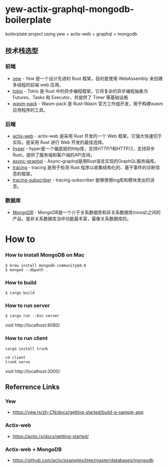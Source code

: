 # yew-actix-graphql-mongodb-boilerplate
boilerplate project using yew + actix-web + graphql + mongodb


## 技术栈选型
### 前端
* [yew](https://yew.rs/) - Yew 是一个设计先进的 Rust 框架，目的是使用 WebAssembly 来创建多线程的前端 web 应用。
* [tokio](https://tokio.rs/) - Tokio 是 Rust 中的异步编程框架，它将复杂的异步编程抽象为 Futures、Tasks 和 Executor，并提供了 Timer 等基础设施
* [wasm-pack](https://github.com/rustwasm/wasm-pack) - Wasm-pack 是 Rust-Wasm 官方工作组开发，用于构建wasm应用程序的工具。

### 后端
* [actix-web](https://actix.rs/) - actix-web 是采用 Rust 开发的一个 Web 框架。它强大快速切于实际，是采用 Rust 进行 Web 开发的最佳选择。
* [hyper](https://docs.rs/hyper) - hyper是一个偏底层的http库，支持HTTP/1和HTTP/2，支持异步Rust，提供了服务端和客户端的API支持。
* [async-graphql](https://docs.rs/async-graphql) - Async-graphql是用Rust语言实现的GraphQL服务端库。
* [tracing](https://docs.rs/tracing/) - tracing 是用于检测 Rust 程序以收集结构化的、基于事件的诊断信息的框架。
* [tracing-subscriber](https://docs.rs/tracing-subscriber) - tracing-subscriber 能够使用log库和模块发出的消息。

### 数据库
* [MongoDB](https://www.mongodb.org.cn/) - MongoDB是一个介于关系数据库和非关系数据库(nosql)之间的产品，是非关系数据库当中功能最丰富，最像关系数据库的。


# How to

### How to install MongoDB on Mac
```
$ brew install mongodb-community@4.0
$ mongod --dbpath .
```
### How to build
```
$ cargo build
```

### How to run server
```
$ cargo run --bin server
```
visit http://localhost:8080/

### How to run client

```
cargo install trunk

cd client
trunk serve
```
visit http://localhost:3000/


## Referrence Links
### Yew
* https://yew.rs/zh-CN/docs/getting-started/build-a-sample-app

### Actix-web
* https://actix.rs/docs/getting-started/

### Actix-web + MongoDB
* https://github.com/actix/examples/tree/master/databases/mongodb